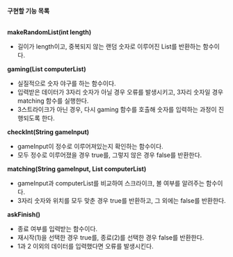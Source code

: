 **구현할 기능 목록**</br></br>

**makeRandomList(int length)**
- 길이가 length이고, 중복되지 않는 랜덤 숫자로 이루어진 List를 반환하는 함수이다.

**gaming(List<Integer> computerList)**
- 실질적으로 숫자 야구를 하는 함수이다.
- 입력받은 데이터가 3자리 숫자가 아닐 경우 오류를 발생시키고, 3자리 숫자일 경우 matching 함수를 실행한다.
- 3스트라이크가 아닌 경우, 다시 gaming 함수를 호출해 숫자를 입력하는 과정이 진행되도록 한다.

**checkInt(String gameInput)**
- gameInput이 정수로 이루어져있는지 확인하는 함수이다.
- 모두 정수로 이루어졌을 경우 true를, 그렇지 않은 경우 false를 반환한다.

**matching(String gameInput, List<Integer> computerList)**
- gameInput과 computerList를 비교하여 스크라이크, 볼 여부를 알려주는 함수이다.
- 3자리 숫자와 위치를 모두 맞춘 경우 true를 반환하고, 그 외에는 false를 반환한다.

**askFinish()**
- 종료 여부를 입력받는 함수이다.
- 재시작(1)을 선택한 경우 true를, 종료(2)를 선택한 경우 false를 반환한다.
- 1과 2 이외의 데이터를 입력했다면 오류를 발생시킨다.